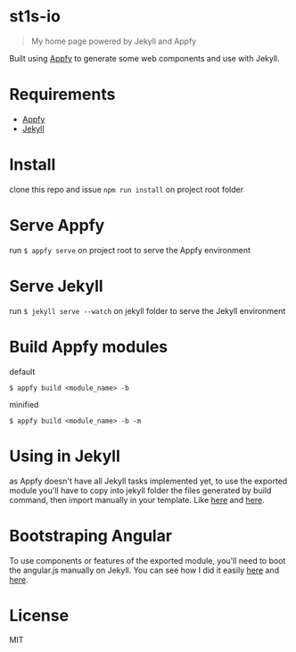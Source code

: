 # st1s-io
> My home page powered by Jekyll and Appfy

Built using [Appfy](https://appfy.org) to generate some web components and use with Jekyll.

# Requirements
- [Appfy](https://appfy.org)
- [Jekyll](https://jekyllrb.com)

# Install

clone this repo and issue `npm run install` on project root folder

# Serve Appfy
run `$ appfy serve` on project root to serve the Appfy environment

# Serve Jekyll
run `$ jekyll serve --watch` on jekyll folder to serve the Jekyll environment

# Build Appfy modules

default
```
$ appfy build <module_name> -b
```

minified
```
$ appfy build <module_name> -b -m
```

# Using in Jekyll
as Appfy doesn't have all Jekyll tasks implemented yet, to use the exported module you'll have to copy into jekyll folder the files generated by build command, then import manually in your template. Like [here](https://github.com/stewones/st1s-io/blob/master/jekyll/_includes/foot.static.html) and [here](https://github.com/stewones/st1s-io/blob/master/jekyll/_includes/head.static.html). 

# Bootstraping Angular
To use components or features of the exported module, you'll need to boot the angular.js manually on Jekyll. You can see how I did it easily [here](https://github.com/stewones/st1s-io/blob/master/jekyll/_layouts/default.html#L2) and [here](https://github.com/stewones/st1s-io/blob/master/jekyll/static/modules/app.module.js#L10).

# License
MIT